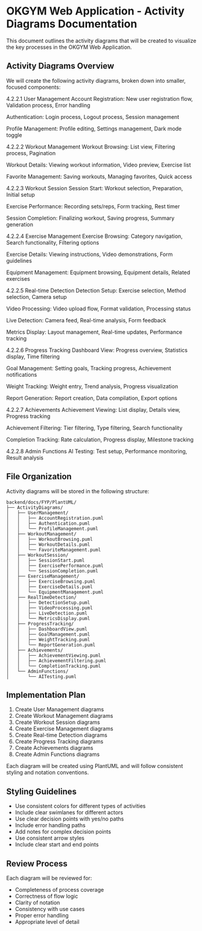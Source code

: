# OKGYM Web Application - Activity Diagrams Documentation

This document outlines the activity diagrams that will be created to visualize the key processes in the OKGYM Web Application.

## Activity Diagrams Overview

We will create the following activity diagrams, broken down into smaller, focused components:

4.2.2.1 User Management
Account Registration: New user registration flow, Validation process, Error handling


Authentication: Login process, Logout process, Session management


Profile Management: Profile editing, Settings management, Dark mode toggle


4.2.2.2 Workout Management
Workout Browsing: List view, Filtering process, Pagination


Workout Details: Viewing workout information, Video preview, Exercise list


Favorite Management: Saving workouts, Managing favorites, Quick access


4.2.2.3 Workout Session
Session Start: Workout selection, Preparation, Initial setup


Exercise Performance: Recording sets/reps, Form tracking, Rest timer


Session Completion: Finalizing workout, Saving progress, Summary generation


4.2.2.4 Exercise Management
Exercise Browsing: Category navigation, Search functionality, Filtering options


Exercise Details: Viewing instructions, Video demonstrations, Form guidelines


Equipment Management: Equipment browsing, Equipment details, Related exercises


4.2.2.5 Real-time Detection
Detection Setup: Exercise selection, Method selection, Camera setup


Video Processing: Video upload flow, Format validation, Processing status


Live Detection: Camera feed, Real-time analysis, Form feedback


Metrics Display: Layout management, Real-time updates, Performance tracking


4.2.2.6 Progress Tracking
Dashboard View: Progress overview, Statistics display, Time filtering


Goal Management: Setting goals, Tracking progress, Achievement notifications


Weight Tracking: Weight entry, Trend analysis, Progress visualization


Report Generation: Report creation, Data compilation, Export options


4.2.2.7 Achievements
Achievement Viewing: List display, Details view, Progress tracking


Achievement Filtering: Tier filtering, Type filtering, Search functionality


Completion Tracking: Rate calculation, Progress display, Milestone tracking


4.2.2.8 Admin Functions
AI Testing: Test setup, Performance monitoring, Result analysis

## File Organization

Activity diagrams will be stored in the following structure:
```
backend/docs/FYP/PlantUML/
├── ActivityDiagrams/
│   ├── UserManagement/
│   │   ├── AccountRegistration.puml
│   │   ├── Authentication.puml
│   │   └── ProfileManagement.puml
│   ├── WorkoutManagement/
│   │   ├── WorkoutBrowsing.puml
│   │   ├── WorkoutDetails.puml
│   │   └── FavoriteManagement.puml
│   ├── WorkoutSession/
│   │   ├── SessionStart.puml
│   │   ├── ExercisePerformance.puml
│   │   └── SessionCompletion.puml
│   ├── ExerciseManagement/
│   │   ├── ExerciseBrowsing.puml
│   │   ├── ExerciseDetails.puml
│   │   └── EquipmentManagement.puml
│   ├── RealTimeDetection/
│   │   ├── DetectionSetup.puml
│   │   ├── VideoProcessing.puml
│   │   ├── LiveDetection.puml
│   │   └── MetricsDisplay.puml
│   ├── ProgressTracking/
│   │   ├── DashboardView.puml
│   │   ├── GoalManagement.puml
│   │   ├── WeightTracking.puml
│   │   └── ReportGeneration.puml
│   ├── Achievements/
│   │   ├── AchievementViewing.puml
│   │   ├── AchievementFiltering.puml
│   │   └── CompletionTracking.puml
│   └── AdminFunctions/
│       └── AITesting.puml
```

## Implementation Plan

1. Create User Management diagrams
2. Create Workout Management diagrams
3. Create Workout Session diagrams
4. Create Exercise Management diagrams
5. Create Real-time Detection diagrams
6. Create Progress Tracking diagrams
7. Create Achievements diagrams
8. Create Admin Functions diagrams

Each diagram will be created using PlantUML and will follow consistent styling and notation conventions.

## Styling Guidelines

- Use consistent colors for different types of activities
- Include clear swimlanes for different actors
- Use clear decision points with yes/no paths
- Include error handling paths
- Add notes for complex decision points
- Use consistent arrow styles
- Include clear start and end points

## Review Process

Each diagram will be reviewed for:
- Completeness of process coverage
- Correctness of flow logic
- Clarity of notation
- Consistency with use cases
- Proper error handling
- Appropriate level of detail 